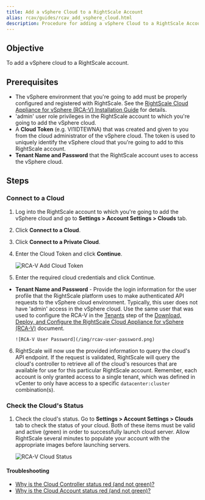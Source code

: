 ```yaml
---
title: Add a vSphere Cloud to a RightScale Account
alias: rcav/guides/rcav_add_vsphere_cloud.html
description: Procedure for adding a vSphere Cloud to a RightScale Account including connecting to a Cloud, checking Cloud Status, and troubleshooting.
---
```


## Objective

To add a vSphere cloud to a RightScale account.

## Prerequisites

* The vSphere environment that you're going to add must be properly configured and registered with RightScale. See the [RightScale Cloud Appliance for vSphere (RCA-V) Installation Guide](rcav_installation_guide.html) for details.
* 'admin' user role privileges in the RightScale account to which you're going to add the vSphere cloud.
* A **Cloud Token** (e.g. VI1IDTEWNA) that was created and given to you from the cloud administrator of the vSphere cloud. The token is used to uniquely identify the vSphere cloud that you're going to add to this RightScale account.
* **Tenant Name and Password** that the RightScale account uses to access the vSphere cloud.

## Steps

### Connect to a Cloud

1. Log into the RightScale account to which you're going to add the vSphere cloud and go to **Settings > Account Settings > Clouds** tab.
2. Click **Connect to a Cloud**.
3. Click **Connect to a Private Cloud**.
4. Enter the Cloud Token and click **Continue**.

    ![RCA-V Add Cloud Token](/img/rcav-add-cloud-token.png)

5. Enter the required cloud credentials and click Continue.
  * **Tenant Name and Password** - Provide the login information for the user profile that the RightScale platform uses to make authenticated API requests to the vSphere cloud environment. Typically, this user does not have 'admin' access in the vSphere cloud. Use the same user that was used to configure the RCA-V in the [Tenants](rcav_download_deploy_configure.html#tenants) step of the [Download, Deploy, and Configure the RightScale Cloud Appliance for vSphere (RCA-V)](rcav_download_deploy_configure.html) document.

        ![RCA-V User Password](/img/rcav-user-password.png)

6. RightScale will now use the provided information to query the cloud's API endpoint. If the request is validated, RightScale will query the cloud's controller to retrieve all of the cloud's resources that are available for use for this particular RightScale account. Remember, each account is only granted access to a single tenant, which was defined in vCenter to only have access to a specific `datacenter:cluster` combination(s).

### Check the Cloud's Status

1. Check the cloud's status. Go to **Settings > Account Settings > Clouds** tab to check the status of your cloud. Both of these items must be valid and active (green) in order to successfully launch cloud server. Allow RightScale several minutes to populate your account with the appropriate images before launching servers.

    ![RCA-V Cloud Status](/img/rcav-cloud-status.png)

#### Troubleshooting

* [Why is the Cloud Controller status red (and not green)?](/rcav/v1.3/rcav_troubleshooting_guide.html#troubleshooting---frequently-asked-questions-why-is-the-cloud-controller-status-red--and-not-green--)
* [Why is the Cloud Account status red (and not green)?](/rcav/v1.3/rcav_troubleshooting_guide.html#troubleshooting---frequently-asked-questions-why-is-the-cloud-account-status-red--and-not-green--)
